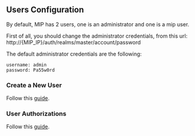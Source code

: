 ## Users Configuration
By default, MIP has 2 users, one is an administrator and one is a mip user.

First of all, you should change the administrator credentials, from this url: http://{MIP_IP}/auth/realms/master/account/password

The default administrator credentials are the following:
```
username: admin
password: Pa55w0rd
```

### Create a New User
Follow this [guide](CreateLocalUser.md).

### User Authorizations
Follow this [guide](UserAuthorizations.md).
